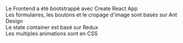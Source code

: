 Le Frontend a été bootstrappé avec Create React App  
Les formulaires, les boutons et le cropage d'image sont basés sur Ant Design  
Le state container est basé sur Redux  
Les multiples animations sont en CSS  